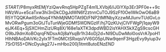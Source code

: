 $START$/P8myxRtEMjYziQwvRnq5HpPZgT4m1LXVbj6/iJ0iYXp3Er3PF0e++9chWzWu+e5caTxw3hi3nDkCDgJdWN6f2ztnnCuTOJ9SzFf0OeIWkOwO6aB9R5YTQQKAwIlSnNsq4YNhMjNMOTAt9D/FNP2tMfNbyXzzwMJlunvTUdGvLoMvORwPgum3oGtJTuTunWjeGDMfSWDNGzIF/hj7QzKUvjCIVFWgPj1qayW9ejJK4Eq+SjSXCHmZizURq8X/168e1aXTK3dpdWBD2isYAHX5kXZgS9cscGHO9bJ9dmXoBOqrqFNDsxA0j8aYsqBr1h34oDj2d+NI9DuDwMol0osVrA7poH1HlhNBAoDAiVKc2yIx1FTm0MCtSRxqsiVV6G05pUNw9qenF3HgzEvy9yiup3v7SrD1S5+DNcDyukg27J+mHbo200j1itmt8utoENz$END$